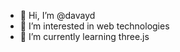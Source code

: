 - 👋 Hi, I’m @davayd
- 👀 I’m interested in web technologies
- 🌱 I’m currently learning three.js

<!---
davayd/davayd is a ✨ special ✨ repository because its `README.md` (this file) appears on your GitHub profile.
You can click the Preview link to take a look at your changes.
--->
